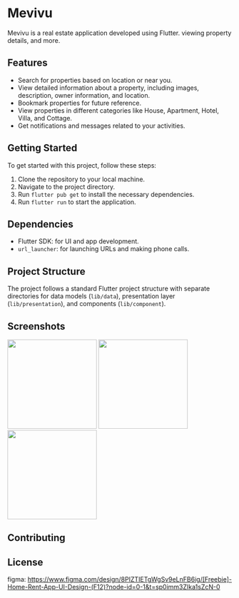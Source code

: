 # Mevivu

Mevivu is a real estate application developed using Flutter. viewing property details, and more.

## Features

- Search for properties based on location or near you.
- View detailed information about a property, including images, description, owner information, and location.
- Bookmark properties for future reference.
- View properties in different categories like House, Apartment, Hotel, Villa, and Cottage.
- Get notifications and messages related to your activities.

## Getting Started

To get started with this project, follow these steps:

1. Clone the repository to your local machine.
2. Navigate to the project directory.
3. Run `flutter pub get` to install the necessary dependencies.
4. Run `flutter run` to start the application.

## Dependencies

- Flutter SDK: for UI and app development.
- `url_launcher`: for launching URLs and making phone calls.

## Project Structure

The project follows a standard Flutter project structure with separate directories for data models (`lib/data`), presentation layer (`lib/presentation`), and components (`lib/component`).

## Screenshots

<img src="https://github.com/quhie/Home-Rent-App-UI-MEVIVU-/assets/166965797/41d96499-b7ae-4a88-946b-74374d60d686" width="200">
<img src="https://github.com/quhie/Home-Rent-App-UI-MEVIVU-/assets/166965797/20856906-4de7-48fd-99b6-4125947954a6" width="200">
<img src="https://github.com/quhie/Home-Rent-App-UI-MEVIVU-/assets/166965797/f31c4a65-2f0b-4bdb-b90d-f12942448c1d" width="200">

## Contributing


## License
figma: https://www.figma.com/design/8PIZTIETgWgSv9eLnFB6ig/[Freebie]-Home-Rent-App-UI-Design-(F12)?node-id=0-1&t=sp0imm3ZIka1sZcN-0

